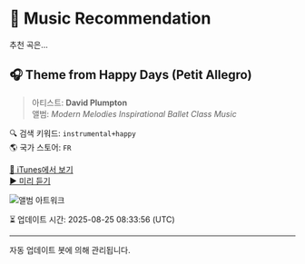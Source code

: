 
# 🎵 Music Recommendation

추천 곡은...

## 🎧 Theme from Happy Days (Petit Allegro)  
> 아티스트: **David Plumpton**  
> 앨범: _Modern Melodies Inspirational Ballet Class Music_  

🔍 검색 키워드: `instrumental+happy`  
🌎 국가 스토어: `FR`

[🔗 iTunes에서 보기](https://music.apple.com/fr/album/theme-from-happy-days-petit-allegro/787364384?i=787364737&uo=4)  
[▶️ 미리 듣기](https://audio-ssl.itunes.apple.com/itunes-assets/AudioPreview71/v4/4c/5d/79/4c5d79ed-9115-caee-4cb7-e51a35f85f45/mzaf_1906173472001975918.plus.aac.p.m4a)

![앨범 아트워크](https://is1-ssl.mzstatic.com/image/thumb/Music124/v4/d2/3a/b0/d23ab040-1ec6-61ea-ecbd-2d832b80ba05/dj.oqgzrilk.jpg/100x100bb.jpg)

⏳ 업데이트 시간: 2025-08-25 08:33:56 (UTC)

---
자동 업데이트 봇에 의해 관리됩니다.
